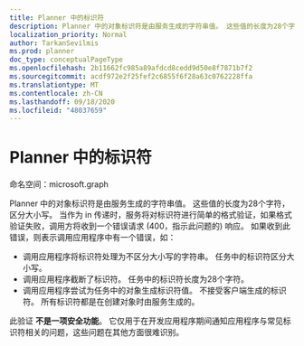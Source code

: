 ```yaml
---
title: Planner 中的标识符
description: Planner 中的对象标识符是由服务生成的字符串值。 这些值的长度为28个字符，区分大小写。 当作为 in 传递时，服务将对标识符进行简单的格式验证，如果格式验证失败，调用方将收到一个错误请求 (400，指示此问题的) 响应。 如果收到此错误，则表示调用应用程序中有一个错误，如：
localization_priority: Normal
author: TarkanSevilmis
ms.prod: planner
doc_type: conceptualPageType
ms.openlocfilehash: 2b11662fc985a89afdcd8cedd9d50e8f7871b7f2
ms.sourcegitcommit: acdf972e2f25fef2c6855f6f28a63c0762228ffa
ms.translationtype: MT
ms.contentlocale: zh-CN
ms.lasthandoff: 09/18/2020
ms.locfileid: "48037659"
---
```

# <a name="identifiers-in-planner"></a>Planner 中的标识符

命名空间：microsoft.graph

Planner 中的对象标识符是由服务生成的字符串值。 这些值的长度为28个字符，区分大小写。 当作为 in 传递时，服务将对标识符进行简单的格式验证，如果格式验证失败，调用方将收到一个错误请求 (400，指示此问题的) 响应。 如果收到此错误，则表示调用应用程序中有一个错误，如：

- 调用应用程序将标识符处理为不区分大小写的字符串。 任务中的标识符区分大小写。
- 调用应用程序截断了标识符。 任务中的标识符长度为28个字符。
- 调用应用程序尝试为任务中的对象生成标识符值。 不接受客户端生成的标识符。 所有标识符都是在创建对象时由服务生成的。

此验证 **不是一项安全功能**。 它仅用于在开发应用程序期间通知应用程序与常见标识符相关的问题，这些问题在其他方面很难识别。

